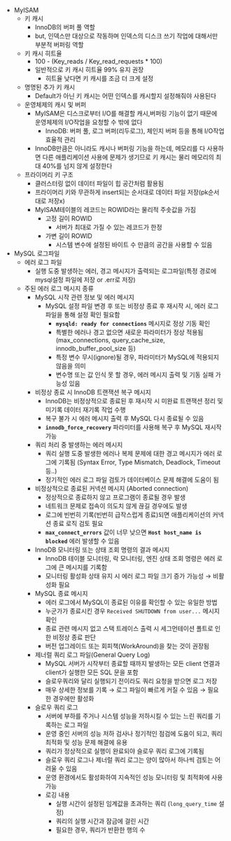 - MyISAM
  - 키 캐시
    - InnoDB의 버퍼 풀 역할
    - but, 인덱스만 대상으로 작동하며 인덱스의 디스크 쓰기 작업에 대해서만 부분적 버퍼링 역할
  - 키 캐시 히트율
    - 100 - (Key_reads / Key_read_requests \* 100)
    - 일반적으로 키 캐시 히트율 99% 유지 권장
      - 히트율 낮다면 키 캐시를 조금 더 크게 설정
  - 명명된 추가 키 캐시
    - Default가 아닌 키 캐시는 어떤 인덱스를 캐시할지 설정해줘야 사용된다
  - 운영체제의 캐시 및 버퍼
    - MyISAM은 디스크로부터 I/O를 해결할 캐시,버퍼링 기능이 없기 때문에 운영체제의 I/O작업을 요청할 수 밖에 없다
      - InnoDB: 버퍼 풀, 로그 버퍼(리두로그), 체인지 버퍼 등을 통해 I/O작업 효율적 관리
    - InnoDB만큼은 아니라도 캐시나 버퍼링 기능을 하는데, 메모리를 다 사용하면 다른 애플리케이션 사용에 문제가 생기므로 키 캐시는 물리 메모리의 최대 40%를 넘지 않게 설정한다
  - 프라이머리 키 구조
    - 클러스터링 없이 데이터 파일이 힙 공간처럼 활용됨
    - 프라이머리 키와 무관하게 insert되는 순서대로 데이터 파일 저장(pk순서대로 저장x)
    - MyISAM테이블의 레코드는 ROWID라는 물리적 주솟값을 가짐
      - 고정 길이 ROWID
        - 서버가 최대로 가질 수 있는 레코드가 한정
      - 가변 길이 ROWID
        - 시스템 변수에 설정된 바이트 수 만큼의 공간을 사용할 수 있음
- MySQL 로그파일
  - 에러 로그 파일
    - 실행 도중 발생하는 에러, 경고 메시지가 출력되는 로그파일(특정 경로에 mysql설정 파일에 저장 or .err로 저장)
  - 주된 에러 로그 메시지 종류
    - MySQL 시작 관련 정보 및 에러 메시지
      - MySQL 설정 파일 변경 후 또는 비정상 종료 후 재시작 시, 에러 로그 파일을 통해 설정 확인 필요함
        - **`mysqld: ready for connections`** 메시지로 정상 기동 확인
        - 특별한 에러나 경고 없으면 새로운 파라미터가 정상 적용됨
          (max_connections, query_cache_size, innodb_buffer_pool_size 등)
        - 특정 변수 무시(ignore)될 경우, 파라미터가 MySQL에 적용되지 않음을 의미
        - 변수명 또는 값 인식 못 할 경우, 에러 메시지 출력 및 기동 실패 가능성 있음
    - 비정상 종료 시 InnoDB 트랜잭션 복구 메시지
      - InnoDB는 비정상적으로 종료된 후 재시작 시 미완료 트랜잭션 정리 및 미기록 데이터 재기록 작업 수행
      - 복구 불가 시 에러 메시지 출력 후 MySQL 다시 종료될 수 있음
      - **`innodb_force_recovery`** 파라미터를 사용해 복구 후 MySQL 재시작 가능
    - 쿼리 처리 중 발생하는 에러 메시지
      - 쿼리 실행 도중 발생한 에러나 복제 문제에 대한 경고 메시지가 에러 로그에 기록됨
        (Syntax Error, Type Mismatch, Deadlock, Timeout 등..)
      - 정기적인 에러 로그 파일 검토가 데이터베이스 문제 해결에 도움이 됨
    - 비정상적으로 종료된 커넥션 메시지 (Aborted connection)
      - 정상적으로 종료하지 않고 프로그램이 종료될 경우 발생
      - 네트워크 문제로 접속이 의도치 않게 끊길 경우에도 발생
      - 로그에 빈번히 기록(빈번히 급작스럽게 종료)되면 애플리케이션의 커넥션 종료 로직 검토 필요
      - **`max_connect_errors`** 값이 너무 낮으면 **`Host host_name is blocked`** 에러 발생할 수 있음
    - InnoDB 모니터링 또는 상태 조회 명령의 결과 메시지
      - InnoDB 테이블 모니터링, 락 모니터링, 엔진 상태 조회 명령은 에러 로그에 큰 메시지를 기록함
      - 모니터링 활성화 상태 유지 시 에러 로그 파일 크기 증가 가능성 → 비활성화 필요
    - MySQL 종료 메시지
      - 에러 로그에서 MySQL이 종료된 이유를 확인할 수 있는 유일한 방법
      - 누군가가 종료시킨 경우 `Received SHUTDOWN from user...` 메시지 확인
      - 종료 관련 메시지 없고 스택 트레이스 출력 시 세그먼테이션 폴트로 인한 비정상 종료 판단
      - 버전 업그레이드 또는 회피책(WorkAround)을 찾는 것이 권장됨
    - 제너럴 쿼리 로그 파일(General Query Log)
      - MySQL 서버가 시작부터 종료할 때까지 발생하는 모든 client 연결과 client가 실행한 모든 SQL 문을 포함
      - 슬로우쿼리와 달리 실행되기 전이라도 쿼리 요청을 받으면 로그 저장
      - 매우 상세한 정보를 기록 → 로그 파일이 빠르게 커질 수 있음 → 필요한 경우에만 활성화
    - 슬로우 쿼리 로그
      - 서버에 부하를 주거나 시스템 성능을 저하시킬 수 있는 느린 쿼리를 기록하는 로그 파일
      - 운영 중인 서버의 성능 저하 검사나 정기적인 점검에 도움이 되고, 쿼리 최적화 및 성능 문제 해결에 유용
      - 쿼리가 정상적으로 실행이 완료되야 슬로우 쿼리 로그에 기록됨
      - 슬로우 쿼리 로그나 제너럴 쿼리 로그는 양이 많아서 하나씩 검토는 어려울 수 있음
      - 운영 환경에서도 활성화하여 지속적인 성능 모니터링 및 최적화에 사용가능
      - 로깅 내용
        - 실행 시간이 설정된 임계값을 초과하는 쿼리
          (`long_query_time` 설정)
        - 쿼리의 실행 시간과 잠금에 걸린 시간
        - 필요한 경우, 쿼리가 반환한 행의 수

